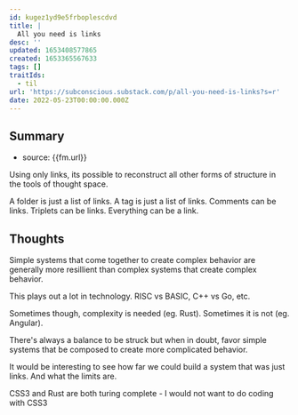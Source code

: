 ```yaml
---
id: kugez1yd9e5frboplescdvd
title: |
  All you need is links
desc: ''
updated: 1653408577865
created: 1653365567633
tags: []
traitIds:
  - til
url: 'https://subconscious.substack.com/p/all-you-need-is-links?s=r'
date: 2022-05-23T00:00:00.000Z
---
```


## Summary
- source: {{fm.url}}

Using only links, its possible to reconstruct all other forms of structure in the tools of thought space. 

A folder is just a list of links. A tag is just a list of links. Comments can be links. Triplets can be links. Everything can be a link. 

## Thoughts

Simple systems that come together to create complex behavior are generally more resillient than complex systems that create complex behavior. 

This plays out a lot in technology. RISC vs BASIC, C++ vs Go, etc. 

Sometimes though, complexity is needed (eg. Rust). Sometimes it is not (eg. Angular). 

There's always a balance to be struck but when in doubt, favor simple systems that be composed to create more complicated behavior. 

It would be interesting to see how far we could build a system that was just links. And what the limits are. 

CSS3 and Rust are both turing complete - I would not want to do coding with CSS3
